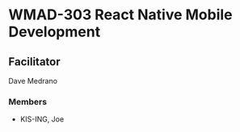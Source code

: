 # WMAD-303 React Native Mobile Development

## Facilitator
Dave Medrano




### Members
- KIS-ING, Joe
